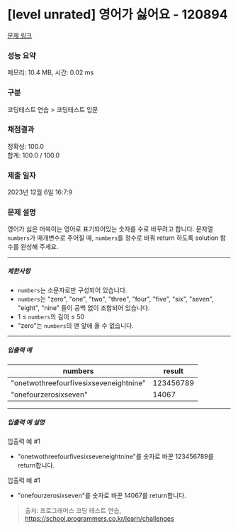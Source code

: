 # [level unrated] 영어가 싫어요 - 120894 

[문제 링크](https://school.programmers.co.kr/learn/courses/30/lessons/120894) 

### 성능 요약

메모리: 10.4 MB, 시간: 0.02 ms

### 구분

코딩테스트 연습 > 코딩테스트 입문

### 채점결과

정확성: 100.0<br/>합계: 100.0 / 100.0

### 제출 일자

2023년 12월 6일 16:7:9

### 문제 설명

<p style="user-select: auto !important;">영어가 싫은 머쓱이는 영어로 표기되어있는 숫자를 수로 바꾸려고 합니다. 문자열 <code style="user-select: auto !important;">numbers</code>가 매개변수로 주어질 때, <code style="user-select: auto !important;">numbers</code>를 정수로 바꿔 return 하도록 solution 함수를 완성해 주세요.</p>

<hr style="user-select: auto !important;">

<h5 style="user-select: auto !important;">제한사항</h5>

<ul style="user-select: auto !important;">
<li style="user-select: auto !important;"><code style="user-select: auto !important;">numbers</code>는 소문자로만 구성되어 있습니다.</li>
<li style="user-select: auto !important;"><code style="user-select: auto !important;">numbers</code>는 "zero", "one", "two", "three", "four", "five", "six", "seven", "eight", "nine" 들이 공백 없이 조합되어 있습니다.</li>
<li style="user-select: auto !important;">1 ≤ <code style="user-select: auto !important;">numbers</code>의 길이 ≤ 50</li>
<li style="user-select: auto !important;">"zero"는 <code style="user-select: auto !important;">numbers</code>의 맨 앞에 올 수 없습니다.</li>
</ul>

<hr style="user-select: auto !important;">

<h5 style="user-select: auto !important;">입출력 예</h5>
<table class="table" style="user-select: auto !important;">
        <thead style="user-select: auto !important;"><tr style="user-select: auto !important;">
<th style="user-select: auto !important;">numbers</th>
<th style="user-select: auto !important;">result</th>
</tr>
</thead>
        <tbody style="user-select: auto !important;"><tr style="user-select: auto !important;">
<td style="user-select: auto !important;">"onetwothreefourfivesixseveneightnine"</td>
<td style="user-select: auto !important;">123456789</td>
</tr>
<tr style="user-select: auto !important;">
<td style="user-select: auto !important;">"onefourzerosixseven"</td>
<td style="user-select: auto !important;">14067</td>
</tr>
</tbody>
      </table>
<hr style="user-select: auto !important;">

<h5 style="user-select: auto !important;">입출력 예 설명</h5>

<p style="user-select: auto !important;">입출력 예 #1</p>

<ul style="user-select: auto !important;">
<li style="user-select: auto !important;">"onetwothreefourfivesixseveneightnine"를 숫자로 바꾼 123456789를 return합니다.</li>
</ul>

<p style="user-select: auto !important;">입출력 예 #1</p>

<ul style="user-select: auto !important;">
<li style="user-select: auto !important;">"onefourzerosixseven"를 숫자로 바꾼 14067를 return합니다.</li>
</ul>


> 출처: 프로그래머스 코딩 테스트 연습, https://school.programmers.co.kr/learn/challenges